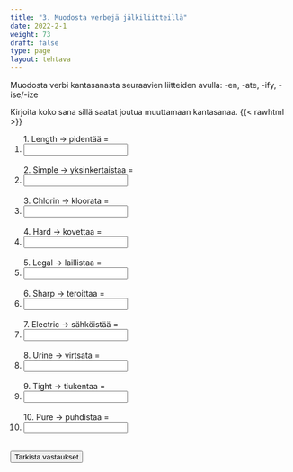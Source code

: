 ```yaml
---
title: "3. Muodosta verbejä jälkiliitteillä"
date: 2022-2-1
weight: 73
draft: false
type: page
layout: tehtava
---
```


Muodosta verbi kantasanasta seuraavien liitteiden avulla: -en, -ate, -ify, -ise/-ize

Kirjoita koko sana sillä saatat joutua muuttamaan kantasanaa.
{{< rawhtml >}}
<div class="tehtava">
<form autocomplete="off">
  <ol>
  
<section>
1. Length -> pidentää = &nbsp;<li><input id="q1" type="text"/><span></span></li>&nbsp;
</section>
<section>
2. Simple -> yksinkertaistaa = &nbsp;<li><input id="q2" type="text"/><span></span></li>&nbsp;
</section>
<section>
3. Chlorin -> kloorata = &nbsp;<li><input id="q3" type="text"/><span></span></li>&nbsp;
</section>
<section>
4. Hard -> kovettaa = &nbsp;<li><input id="q4" type="text"/><span></span></li>&nbsp;
</section>
<section>
5. Legal -> laillistaa = &nbsp;<li><input id="q5" type="text"/><span></span></li>&nbsp;
</section>
<section>
6. Sharp -> teroittaa = &nbsp;<li><input id="q6" type="text"/><span></span></li>&nbsp;
</section>
<section>
7. Electric -> sähköistää = &nbsp;<li><input id="q7" type="text"/><span></span></li>&nbsp;
</section>
<section>
8. Urine -> virtsata =  &nbsp;<li><input id="q8" type="text"/><span></span></li>&nbsp;
</section>
<section>
9. Tight -> tiukentaa = &nbsp;<li><input id="q9" type="text"/><span></span></li>&nbsp;
</section>
<section>
10. Pure -> puhdistaa = &nbsp;<li><input id="q10" type="text"/><span></span></li>&nbsp;
</section> </ol>
  
 <link rel="stylesheet" type="text/css" href="/css/kirjoita1.css"/>

<div id="buttonWrapper">
   <input type="submit" id="submit" value="Tarkista vastaukset" />
   </div>
</form>

</div>


<script>
var answers = {
  "q1": ["lenghten"],
  "q2": ["simplify"],
  "q3": ["chlorinate"],
  "q4": ["harden"],
  "q5": ["legalise", "legalize"],
  "q6": ["sharpen"],
  "q7": ["electrify"],
  "q8": ["urinate"],
  "q9": ["tighten"],
  "q10": ["purify"],
};

function markAnswers() {
  $("input[type='text']").each(function() {
    console.log($.inArray(this.value, answers[this.id]));
    if ($.inArray(this.value.toLowerCase().trim(), answers[this.id]) === -1) {
      $(this).parent()[0].setAttribute("class", "vaarin");
    } else {
      $(this).parent()[0].setAttribute("class", "oikein");
    }
  })
}

$("form").on("submit", function(e) {
  e.preventDefault();
  markAnswers();
});

const input = document.querySelector('.tehtava input');
const span = document.querySelector('.tehtava span');

document.querySelectorAll("input").forEach(elem => elem.addEventListener('input', function (event) {
    span.innerHTML = this.value.replace(/\s/g, '&nbsp;');
    this.style.width = span.offsetWidth + 'px';
}));

</script>
</rawhtml>